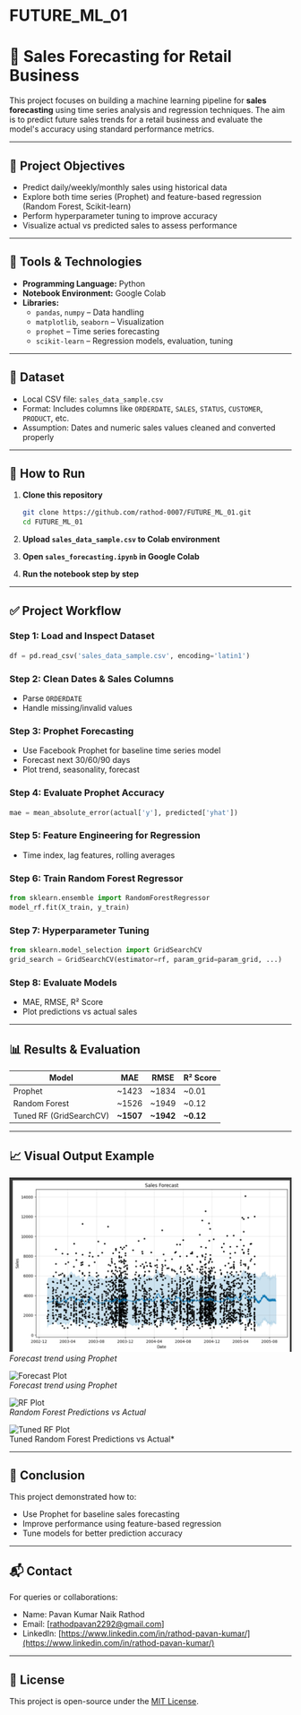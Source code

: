 # FUTURE_ML_01


# 🛒 Sales Forecasting for Retail Business

This project focuses on building a machine learning pipeline for **sales forecasting** using time series analysis and regression techniques. The aim is to predict future sales trends for a retail business and evaluate the model's accuracy using standard performance metrics.

---

## 📌 Project Objectives

- Predict daily/weekly/monthly sales using historical data
- Explore both time series (Prophet) and feature-based regression (Random Forest, Scikit-learn)
- Perform hyperparameter tuning to improve accuracy
- Visualize actual vs predicted sales to assess performance

---

## 🔧 Tools & Technologies

- **Programming Language:** Python
- **Notebook Environment:** Google Colab
- **Libraries:**  
  - `pandas`, `numpy` – Data handling  
  - `matplotlib`, `seaborn` – Visualization  
  - `prophet` – Time series forecasting  
  - `scikit-learn` – Regression models, evaluation, tuning  

---

## 📁 Dataset

- Local CSV file: `sales_data_sample.csv`  
- Format: Includes columns like `ORDERDATE`, `SALES`, `STATUS`, `CUSTOMER`, `PRODUCT`, etc.  
- Assumption: Dates and numeric sales values cleaned and converted properly

---

## 🚀 How to Run

1. **Clone this repository**  
   ```bash
   git clone https://github.com/rathod-0007/FUTURE_ML_01.git
   cd FUTURE_ML_01
   ```

2. **Upload `sales_data_sample.csv` to Colab environment**

3. **Open `sales_forecasting.ipynb` in Google Colab**

4. **Run the notebook step by step**

---

## ✅ Project Workflow

### Step 1: Load and Inspect Dataset
```python
df = pd.read_csv('sales_data_sample.csv', encoding='latin1')
```

### Step 2: Clean Dates & Sales Columns
- Parse `ORDERDATE`
- Handle missing/invalid values

### Step 3: Prophet Forecasting
- Use Facebook Prophet for baseline time series model
- Forecast next 30/60/90 days
- Plot trend, seasonality, forecast

### Step 4: Evaluate Prophet Accuracy
```python
mae = mean_absolute_error(actual['y'], predicted['yhat'])
```

### Step 5: Feature Engineering for Regression
- Time index, lag features, rolling averages

### Step 6: Train Random Forest Regressor
```python
from sklearn.ensemble import RandomForestRegressor
model_rf.fit(X_train, y_train)
```

### Step 7: Hyperparameter Tuning
```python
from sklearn.model_selection import GridSearchCV
grid_search = GridSearchCV(estimator=rf, param_grid=param_grid, ...)
```

### Step 8: Evaluate Models
- MAE, RMSE, R² Score
- Plot predictions vs actual sales

---

## 📊 Results & Evaluation

| Model              | MAE    | RMSE   | R² Score |
|-------------------|--------|--------|----------|
| Prophet            | ~1423   | ~1834   | ~0.01    |
| Random Forest      | ~1526   | ~1949   | ~0.12    |
| Tuned RF (GridSearchCV) | **~1507** | **~1942** | **~0.12** |

---

## 📈 Visual Output Example

![Forecast Plot](https://github.com/rathod-0007/FUTURE_ML_01/blob/5495d27e8fdb2b023b8d9266c150560bc81d9b0a/Sales%20Forecast.png)  
*Forecast trend using Prophet*

![Forecast Plot]([assets/forecast_plot.png](https://github.com/rathod-0007/FUTURE_ML_01/blob/5495d27e8fdb2b023b8d9266c150560bc81d9b0a/Sales_Forecast.png))  
*Forecast trend using Prophet*

![RF Plot]([[assets/rf_prediction.png](https://github.com/rathod-0007/FUTURE_ML_01/blob/5495d27e8fdb2b023b8d9266c150560bc81d9b0a/RF%20Actual%20vs%20Predicted.png)](https://github.com/rathod-0007/FUTURE_ML_01/blob/main/RF%20Actual%20vs%20Predicted.png?raw=true))  
*Random Forest Predictions vs Actual*

![Tuned RF Plot]([assets/tuned_rf_prediction.png](https://github.com/rathod-0007/FUTURE_ML_01/blob/5495d27e8fdb2b023b8d9266c150560bc81d9b0a/Tuned%20RF.png))  
Tuned Random Forest Predictions vs Actual*

---

## 📝 Conclusion

This project demonstrated how to:
- Use Prophet for baseline sales forecasting
- Improve performance using feature-based regression
- Tune models for better prediction accuracy

---

## 📬 Contact

For queries or collaborations:

- Name: Pavan Kumar Naik Rathod
- Email: [rathodpavan2292@gmail.com]  
- LinkedIn: [https://www.linkedin.com/in/rathod-pavan-kumar/](https://www.linkedin.com/in/rathod-pavan-kumar/)

---

## 📄 License

This project is open-source under the [MIT License](LICENSE).
